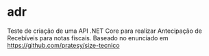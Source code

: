 # adr
Teste de criação de uma API .NET Core para realizar Antecipação de Recebíveis para notas fiscais. Baseado no enunciado em https://github.com/pratesy/size-tecnico
